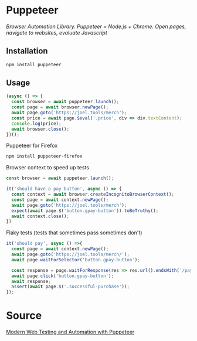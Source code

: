 
# Puppeteer

*Browser Automation Library. Puppeteer = Node.js + Chrome. Open pages, navigate to websites, evaluate Javascript*

## Installation

```bash
npm install puppeteer
```

## Usage

```javascript
(async () => {
  const browser = await puppeteer.launch();
  const page = await browser.newPage();
  await page.goto('https://joel.tools/merch');
  const price = await page.$eval('.price', div => div.textContent);
  console.log(price);
  await browser.close();
})();
```

Puppeteer for Firefox

```bash
npm install puppeteer-firefox
```

Browser context to speed up tests

```javascript
const browser = await puppeteer.launch();

it('should have a pay button', async () => {
  const context = await browser.createIncognitoBrowserContext();
  const page = await context.newPage();
  await page.goto('https://joel.tools/merch');
  expect(await page.$('button.gpay-button')).toBeTruthy();
  await context.close();
})
```

Flaky tests (tests that sometimes pass sometimes don't)

```javascript
it('should pay', async () =>{
  const page = await context.newPage();
  await page.goto('https://joel.tools/merch/');
  await page.waitForSelector('button.gpay-button');

  const response = page.waitForResponse(res => res.url().endsWith('/pay'));
  await page.click('button.gpay-button');
  await response;
  assert(await page.$('.successful-purchase'));
});
```

# Source

[Modern Web Testing and Automation with Puppeteer](https://www.youtube.com/watch?v=MbnATLCuKI4)
